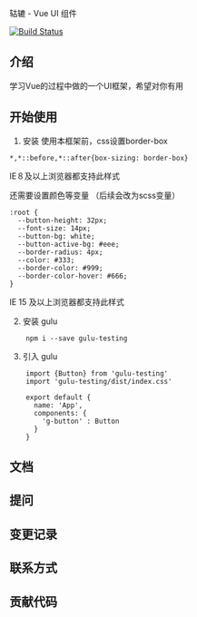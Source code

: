 轱辘 - Vue UI 组件

[![Build Status](https://travis-ci.org/Jokerguo/gulu.svg?branch=master)](https://travis-ci.org/Jokerguo/gulu)

## 介绍

学习Vue的过程中做的一个UI框架，希望对你有用

## 开始使用

1. 安装
使用本框架前，css设置border-box
```
*,*::before,*::after{box-sizing: border-box}
```
IE８及以上浏览器都支持此样式

还需要设置颜色等变量 （后续会改为scss变量）
```
:root {
  --button-height: 32px;
  --font-size: 14px;
  --button-bg: white;
  --button-active-bg: #eee;
  --border-radius: 4px;
  --color: #333;
  --border-color: #999;
  --border-color-hover: #666;
}
```
IE 15 及以上浏览器都支持此样式

2. 安装 gulu
```
    npm i --save gulu-testing
```

3. 引入 gulu

```
    import {Button} from 'gulu-testing'
    import 'gulu-testing/dist/index.css'

    export default {
      name: 'App',
      components: {
        'g-button' : Button
      }
    }
```

## 文档

## 提问

## 变更记录

## 联系方式

## 贡献代码

